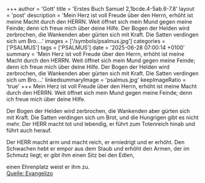 +++
author = 'Gott'
title = 'Erstes Buch Samuel 2,1bcde.4-5ab.6-7.8'
layout = 'post'
description = 'Mein Herz ist voll Freude über den Herrn, erhöht ist meine Macht durch den HERRN. Weit öffnet sich mein Mund gegen meine Feinde; denn ich freue mich über deine Hilfe.  Der Bogen der Helden wird zerbrochen, die Wankenden aber gürten sich mit Kraft. Die Satten verdingen sich um Bro....'
images = ['/symbols/psalmus.jpg']
categories = ['PSALMUS']
tags = ['PSALMUS']
date = '2025-06-28 07:00:14 +0100'
summary = 'Mein Herz ist voll Freude über den Herrn, erhöht ist meine Macht durch den HERRN. Weit öffnet sich mein Mund gegen meine Feinde; denn ich freue mich über deine Hilfe.  Der Bogen der Helden wird zerbrochen, die Wankenden aber gürten sich mit Kraft. Die Satten verdingen sich um Bro....'
linkedsummaryImage = 'psalmus.jpg'
keepImageRatio = 'true'
+++
Mein Herz ist voll Freude über den Herrn,
erhöht ist meine Macht durch den HERRN.
Weit öffnet sich mein Mund gegen meine Feinde;
denn ich freue mich über deine Hilfe.

Der Bogen der Helden wird zerbrochen, die Wankenden aber gürten sich mit Kraft.
Die Satten verdingen sich um Brot,
und die Hungrigen gibt es nicht mehr.<!--more-->
Der HERR macht tot und lebendig, er führt zum Totenreich hinab und führt auch herauf.

Der HERR macht arm und macht reich, er erniedrigt und er erhöht.
Den Schwachen hebt er empor aus dem Staub
und erhöht den Armen, der im Schmutz liegt;
er gibt ihm einen Sitz bei den Edlen,

einen Ehrenplatz weist er ihm zu.<br> [Quelle: Evangelizo](https://evangeliumtagfuertag.org/DE/gospel)